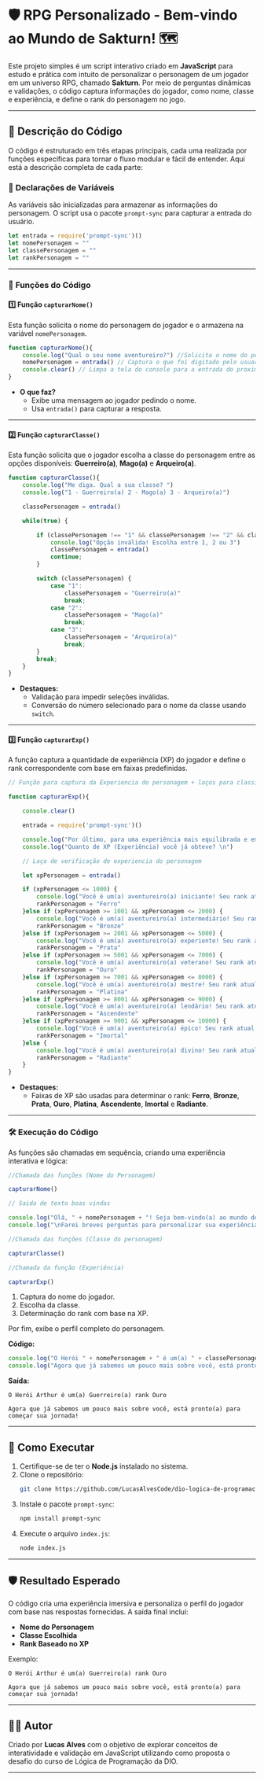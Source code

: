 
# 🛡️ RPG Personalizado - Bem-vindo ao Mundo de Sakturn! 🗺️

Este projeto simples é um script interativo criado em **JavaScript** para estudo e prática com intuito de personalizar o personagem de um jogador em um universo RPG, chamado **Sakturn**. Por meio de perguntas dinâmicas e validações, o código captura informações do jogador, como nome, classe e experiência, e define o rank do personagem no jogo.

---

## 📝 Descrição do Código  

O código é estruturado em três etapas principais, cada uma realizada por funções específicas para tornar o fluxo modular e fácil de entender. Aqui está a descrição completa de cada parte:

### 🔧 **Declarações de Variáveis**  

As variáveis são inicializadas para armazenar as informações do personagem. O script usa o pacote `prompt-sync` para capturar a entrada do usuário.  

```javascript
let entrada = require('prompt-sync')()
let nomePersonagem = ""
let classePersonagem = ""
let rankPersonagem = ""
```

---

### 🚀 **Funções do Código**  

#### 1️⃣ **Função `capturarNome()`**  

Esta função solicita o nome do personagem do jogador e o armazena na variável `nomePersonagem`.

```javascript
function capturarNome(){
    console.log("Qual o seu nome aventureiro?") //Solicita o nome do personagem ao usuario
    nomePersonagem = entrada() // Captura o que foi digitado pelo usuario e armazena na variável nomePersonagem
    console.clear() // Limpa a tela do console para a entrada do proximo comando
}
```

- **O que faz?**  
  - Exibe uma mensagem ao jogador pedindo o nome.  
  - Usa `entrada()` para capturar a resposta.  

---

#### 2️⃣ **Função `capturarClasse()`**  

Esta função solicita que o jogador escolha a classe do personagem entre as opções disponíveis: **Guerreiro(a)**, **Mago(a)** e **Arqueiro(a)**.  

```javascript
function capturarClasse(){
    console.log("Me diga. Qual a sua classe? ")
    console.log("1 - Guerreiro(a) 2 - Mago(a) 3 - Arqueiro(a)")

    classePersonagem = entrada()

    while(true) {

        if (classePersonagem !== "1" && classePersonagem !== "2" && classePersonagem !== "3") {
            console.log("Opção inválida! Escolha entre 1, 2 ou 3")
            classePersonagem = entrada()
            continue;
        }

        switch (classePersonagem) {
            case "1":
                classePersonagem = "Guerreiro(a)"
                break;
            case "2":
                classePersonagem = "Mago(a)"
                break;
            case "3":
                classePersonagem = "Arqueiro(a)"
                break;
        }
        break;       
    }
}
```

- **Destaques:**  
  - Validação para impedir seleções inválidas.  
  - Conversão do número selecionado para o nome da classe usando `switch`.  

---

#### 3️⃣ **Função `capturarExp()`**  

A função captura a quantidade de experiência (XP) do jogador e define o rank correspondente com base em faixas predefinidas.  

```javascript
// Função para captura da Experiencia do personagem + laços para classificação do rank a partir da EXP

function capturarExp(){

    console.clear()

    entrada = require('prompt-sync')()

    console.log("Por último, para uma experiência mais equilibrada e emocionante.\n")
    console.log("Quanto de XP (Experiência) você já obteve? \n")

    // Laço de verificação de experiencia do personagem

    let xpPersonagem = entrada()

    if (xpPersonagem <= 1000) {
        console.log("Você é um(a) aventureiro(a) iniciante! Seu rank atual é Ferro.")
        rankPersonagem = "Ferro"
    }else if (xpPersonagem >= 1001 && xpPersonagem <= 2000) {
        console.log("Você é um(a) aventureiro(a) intermediário! Seu rank atual é Bronze.")
        rankPersonagem = "Bronze"  
    }else if (xpPersonagem >= 2001 && xpPersonagem <= 5000) {
        console.log("Você é um(a) aventureiro(a) experiente! Seu rank atual é Prata.") 
        rankPersonagem = "Prata"
    }else if (xpPersonagem >= 5001 && xpPersonagem <= 7000) {
        console.log("Você é um(a) aventureiro(a) veterano! Seu rank atual é Ouro.")
        rankPersonagem = "Ouro"
    }else if (xpPersonagem >= 7001 && xpPersonagem <= 8000) {  
        console.log("Você é um(a) aventureiro(a) mestre! Seu rank atual é Platina.")
        rankPersonagem = "Platina"
    }else if (xpPersonagem >= 8001 && xpPersonagem <= 9000) {
        console.log("Você é um(a) aventureiro(a) lendário! Seu rank atual é Ascendente.")
        rankPersonagem = "Ascendente"
    }else if (xpPersonagem >= 9001 && xpPersonagem <= 10000) {
        console.log("Você é um(a) aventureiro(a) épico! Seu rank atual é Imortal.")
        rankPersonagem = "Imortal"
    }else {
        console.log("Você é um(a) aventureiro(a) divino! Seu rank atual é Radiante.")
        rankPersonagem = "Radiante"
    }
}

```

- **Destaques:**  
  - Faixas de XP são usadas para determinar o rank: **Ferro**, **Bronze**, **Prata**, **Ouro**, **Platina**, **Ascendente**, **Imortal** e **Radiante**.  

---

### 🛠️ **Execução do Código**

As funções são chamadas em sequência, criando uma experiência interativa e lógica:  

```javascript
//Chamada das funções (Nome do Personagem)

capturarNome()

// Saida de texto boas vindas

console.log("Olá, " + nomePersonagem + "! Seja bem-vindo(a) ao mundo de Sakturn!")
console.log("\nFarei breves perguntas para personalizar sua experiência, Tudo bem?!\n")

//Chamada das funções (Classe do personagem)

capturarClasse()

//Chamada da função (Experiência)

capturarExp()
```

1. Captura do nome do jogador.  
2. Escolha da classe.  
3. Determinação do rank com base na XP.  

Por fim, exibe o perfil completo do personagem.  

**Código:**
```javascript
console.log("O Herói " + nomePersonagem + " é um(a) " + classePersonagem + " rank " + rankPersonagem)
console.log("Agora que já sabemos um pouco mais sobre você, está pronto(a) para começar sua jornada!")
```

**Saída:**
```plaintext
O Herói Arthur é um(a) Guerreiro(a) rank Ouro

Agora que já sabemos um pouco mais sobre você, está pronto(a) para começar sua jornada!
```

---

## 🚀 Como Executar  

1. Certifique-se de ter o **Node.js** instalado no sistema.  
2. Clone o repositório:  
   ```bash
   git clone https://github.com/LucasAlvesCode/dio-logica-de-programacao-desafio-felipao-1.git
   ```
3. Instale o pacote `prompt-sync`:  
   ```bash
   npm install prompt-sync
   ```
4. Execute o arquivo `index.js`:  
   ```bash
   node index.js
   ```

---

## 🛡️ Resultado Esperado  

O código cria uma experiência imersiva e personaliza o perfil do jogador com base nas respostas fornecidas. A saída final inclui:  
- **Nome do Personagem**  
- **Classe Escolhida**  
- **Rank Baseado no XP**  

Exemplo:  
```plaintext
O Herói Arthur é um(a) Guerreiro(a) rank Ouro

Agora que já sabemos um pouco mais sobre você, está pronto(a) para começar sua jornada!
```

---

## 👨‍💻 Autor  

Criado por **Lucas Alves** com o objetivo de explorar conceitos de interatividade e validação em JavaScript utilizando como proposta o desafio do curso de Lógica de Programação da DIO. 

---
